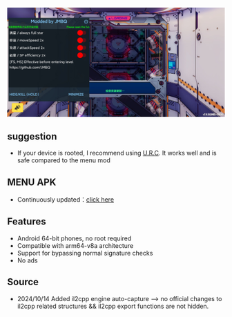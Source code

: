 ![image](img/01.jpg)

## suggestion
* If your device is rooted, I recommend using [U.R.C](https://github.com/JMBQ/URC). It works well and is safe compared to the menu mod


## MENU APK
* Continuously updated：[click here](MENU_MOD_APK.md)


## Features
* Android 64-bit phones, no root required
* Compatible with arm64-v8a architecture
* Support for bypassing normal signature checks
* No ads

## Source
* 2024/10/14  Added il2cpp engine auto-capture --> no official changes to il2cpp related structures && il2cpp export functions are not hidden.
